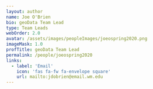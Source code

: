 ```yaml
---
layout: author
name: Joe O'Brien
bio: geoData Team Lead
type: Team Leads
webOrder: 2.0
avatar: /assets/images/peopleImages/joeospring2020.png
imageMask: 1.0
profTitle: geoData Team Lead
permalink: /people/joeospring2020
links:
  - label: 'Email'
    icon: 'fas fa-fw fa-envelope square'
    url: mailto:jdobrien@email.wm.edu
---
```

